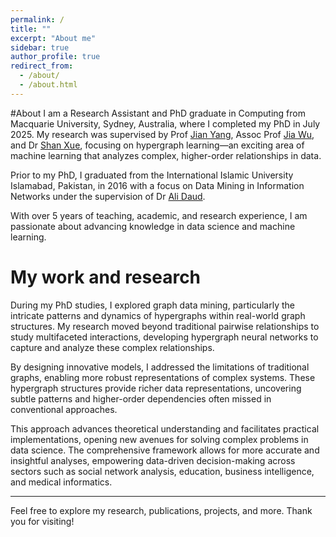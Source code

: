 ```yaml
---
permalink: /
title: ""
excerpt: "About me"
sidebar: true
author_profile: true
redirect_from: 
  - /about/
  - /about.html
---
```


#About
I am a Research Assistant and PhD graduate in Computing from Macquarie University, Sydney, Australia, where I completed my PhD in July 2025. My research was supervised by Prof [Jian Yang](https://researchers.mq.edu.au/en/persons/jian-yang), Assoc Prof [Jia Wu](https://web.science.mq.edu.au/~jiawu/), and Dr [Shan Xue](https://researchers.mq.edu.au/en/persons/emma-xue), focusing on hypergraph learning—an exciting area of machine learning that analyzes complex, higher-order relationships in data.

Prior to my PhD, I graduated from the International Islamic University Islamabad, Pakistan, in 2016 with a focus on Data Mining in Information Networks under the supervision of Dr [Ali Daud](https://ra.ac.ae/en/faculty/bio/prof-ali-daud).

With over 5 years of teaching, academic, and research experience, I am passionate about advancing knowledge in data science and machine learning.

# My work and research
During my PhD studies, I explored graph data mining, particularly the intricate patterns and dynamics of hypergraphs within real-world graph structures. My research moved beyond traditional pairwise relationships to study multifaceted interactions, developing hypergraph neural networks to capture and analyze these complex relationships.

By designing innovative models, I addressed the limitations of traditional graphs, enabling more robust representations of complex systems. These hypergraph structures provide richer data representations, uncovering subtle patterns and higher-order dependencies often missed in conventional approaches.

This approach advances theoretical understanding and facilitates practical implementations, opening new avenues for solving complex problems in data science. The comprehensive framework allows for more accurate and insightful analyses, empowering data-driven decision-making across sectors such as social network analysis, education, business intelligence, and medical informatics.

---

Feel free to explore my research, publications, projects, and more. Thank you for visiting!
